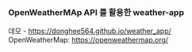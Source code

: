 ### OpenWeatherMAp API 를 활용한 weather-app
데모 - https://donghee564.github.io/weather_app/<br>
OpenWeatherMap: https://openweathermap.org/
